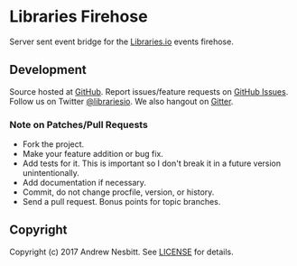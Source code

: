 # Libraries Firehose

Server sent event bridge for the [Libraries.io](https://libraries.io) events firehose.

## Development

Source hosted at [GitHub](http://github.com/librariesio/firehose).
Report issues/feature requests on [GitHub Issues](http://github.com/librariesio/firehose/issues). Follow us on Twitter [@librariesio](https://twitter.com/librariesio). We also hangout on [Gitter](https://gitter.im/librariesio/support).

### Note on Patches/Pull Requests

 * Fork the project.
 * Make your feature addition or bug fix.
 * Add tests for it. This is important so I don't break it in a
   future version unintentionally.
 * Add documentation if necessary.
 * Commit, do not change procfile, version, or history.
 * Send a pull request. Bonus points for topic branches.

## Copyright

Copyright (c) 2017 Andrew Nesbitt. See [LICENSE](https://github.com/librariesio/firehose/blob/master/LICENSE) for details.
